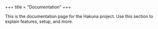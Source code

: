 +++
title = "Documentation"
+++

This is the documentation page for the Hakuna project. Use this section to explain features, setup, and more.
